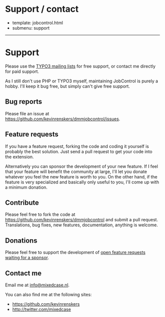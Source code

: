 # Support / contact
- template: jobcontrol.html
- submenu: support
---------------------

# Support
Please use the [TYPO3 mailing lists](http://typo3.org/support/mailing-lists/) for free support, or contact me directly for paid support.

As I still don't use PHP or TYPO3 myself, maintaining JobControl is purely a hobby. I'll keep it bug free, but simply can't give free support. 

## Bug reports
Please file an issue at https://github.com/kevinrenskers/dmmjobcontrol/issues.

## Feature requests
If you have a feature request, forking the code and coding it yourself is probably the best solution. Just send a pull request to get your code into the extension. 

Alternatively you can sponsor the development of your new feature. If I feel that your feature will benefit the community at large, I'll let you donate whatever you feel the new feature is worth to you. On the other hand, if the feature is very specialized and basically only useful to you, I'll come up with a minimum donation.

## Contribute
Please feel free to fork the code at https://github.com/kevinrenskers/dmmjobcontrol and submit a pull request. Translations, bug fixes, new features, documentation, anything is welcome.

## Donations
Please feel free to support the development of [open feature requests waiting for a sponsor](https://github.com/kevinrenskers/dmmjobcontrol/issues?labels=Waiting+for+sponsor&page=1&state=open).

## Contact me
Email me at info@mixedcase.nl.

You can also find me at the following sites:

- https://github.com/kevinrenskers
- http://twitter.com/mixedcase
